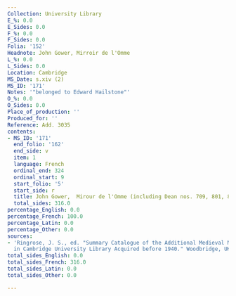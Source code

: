 ```yaml
---
Collection: University Library
E_%: 0.0
E_Sides: 0.0
F_%: 0.0
F_Sides: 0.0
Folia: '152'
Headnote: John Gower, Mirroir de l'Omme
L_%: 0.0
L_Sides: 0.0
Location: Cambridge
MS_Date: s.xiv (2)
MS_ID: '171'
Notes: '"belonged to Edward Hailstone"'
O_%: 0.0
O_Sides: 0.0
Place_of_production: ''
Produced_for: ''
Reference: Add. 3035
contents:
- MS_ID: '171'
  end_folio: '162'
  end_side: v
  item: 1
  language: French
  ordinal_end: 324
  ordinal_start: 9
  start_folio: '5'
  start_side: r
  title: John Gower,  Mirour de l'Omme (including Dean nos. 709, 801, 835, 865, 895)
  total_sides: 316.0
percentage_English: 0.0
percentage_French: 100.0
percentage_Latin: 0.0
percentage_Other: 0.0
sources:
- 'Ringrose, J. S., ed. "Summary Catalogue of the Additional Medieval Manuscripts
  in Cambridge University Library Acquired before 1940." Woodbridge, UK: Boydell.'
total_sides_English: 0.0
total_sides_French: 316.0
total_sides_Latin: 0.0
total_sides_Other: 0.0

---
```

